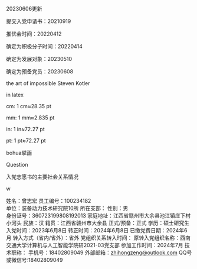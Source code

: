 20230606更新 

提交入党申请书：20210919

推优会时间：20220412

确定为积极分子时间：20220414

确定为发展对象：20230510

确定为预备党员：20230608



the art of impossible Steven Kotler





in latex

cm:  1 cm≈28.35 pt

mm:  1 mm≈2.835 pt

in:  1 in≈72.27 pt

pt:  1 pt≈72.27 pt



bohua擘画



Question

入党志愿书的主要社会关系情况



w

姓名：曾志宏
员工编号：100234182	
单位：装备动力技术研究院10所
所在支部：
性别：男	
身份证号：360723199808192013
家庭地址：江西省赣州市大余县池江镇庄下村小河头
民族：汉
籍贯：江西省赣州市大余县
正式/预备：正式
学历：硕士研究生
入党时间：2023年6月8日
转正时间：2024年6月8日
已缴党费日期：2024年6月
转入方式（省内/省外）：省外
党组织关系转入时间：
原转入党组织名称：西南交通大学计算机与人工智能学院研2021-03党支部
参加工作时间：2024年7月
技术职称：
手机号：18402809049
外部邮箱：zhihongzeng@outlook.com
QQ号或微信号:18402809049